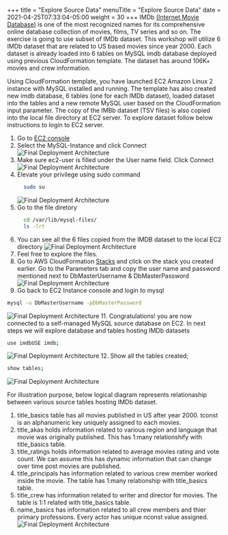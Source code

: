+++
title = "Explore Source Data"
menuTitle = "Explore Source Data"
date = 2021-04-25T07:33:04-05:00
weight = 30
+++
IMDb [(Internet Movie Database)](https://www.imdb.com/interfaces/) is one of the most recognized names for its comprehensive online database collection of movies, films, TV series and so on.
The exercise is going to use subset of IMDb dataset. This workshop will utilize 6 IMDb dataset that are related to US based movies since year 2000. Each dataset is already loaded into 6 tables on MySQL imdb database deployed using previous CloudFormation template.
The dataset has around 106K+ movies and crew information.

Using CloudFormation template, you have launched EC2 Amazon Linux 2 instance with MySQL installed and running. The template has also created new imdb database, 6 tables (one for each IMDb dataset), loaded dataset into the tables and a new remote MySQL user based on the CloudFormation input parameter.
The copy of the IMBb dataset (TSV files) is also copied into the local file directory at EC2 server. To explore dataset follow below instructions to login to EC2 server.

 1. Go to [EC2 console](https://console.aws.amazon.com/ec2/v2/home?region=us-east-1#Instances:instanceState=running)
 2. Select the MySQL-Instance and click Connect
    ![Final Deployment Architecture](/images/migration9.jpg)
 3. Make sure ec2-user is filled under the User name field. Click Connect
    ![Final Deployment Architecture](/images/migration10.jpg)
 4. Elevate your privilege using sudo command
    ```bash
      sudo su
    ```
    ![Final Deployment Architecture](/images/migration11.jpg)
 5. Go to the file diretory
    ```bash
      cd /var/lib/mysql-files/
      ls -lrt
    ```
 6. You can see all the 6 files copied from the IMDB dataset to the local EC2 directory
    ![Final Deployment Architecture](/images/migration12.jpg)
 8. Feel free to explore the files.
 9. Go to AWS CloudFormation [Stacks](https://console.aws.amazon.com/cloudformation/home?region=us-east-1#/stacks?filteringStatus=active&filteringText=&viewNested=true&hideStacks=false) and click on the stack you created earlier. Go to the Parameters tab and copy the user name and password mentioned next to DbMasterUsername & DbMasterPassword
   ![Final Deployment Architecture](/images/migration13.jpg)
10. Go back to EC2 Instance console and login to mysql
  ```bash
  mysql -u DbMasterUsername -pDbMasterPassword
  ```
   ![Final Deployment Architecture](/images/migration14.jpg)
11. Congratulations! you are now connected to a self-managed MySQL source database on EC2. In next steps we will explore database and tables hosting IMDb datasets
  ```bash
  use imdbUSE imdb;
  ```
   ![Final Deployment Architecture](/images/migration15.jpg)
12. Show all the tables created;
   ```bash
   show tables;
   ```
   ![Final Deployment Architecture](/images/migration16.jpg)

For illustration purpose, below logical diagram represents relationaship between various source tables hosting IMDb dataset.
  1.  title_basics table has all movies published in US after year 2000. tconst is an alphanumeric key uniquely assigned to each movies.
  2.  title_akas holds information related to various region and language that movie was originally published. This has 1:many relationshify with title_basics table.
  3.  title_ratings holds information related to average movies rating and vote count. We can assume this has dynamic information that can change over time post movies are published.
  4.  title_principals has information related to various crew member worked inside the movie. The table has 1:many relationship with title_basics table.
  5.  title_crew has information related to writer and director for movies. The table is 1:1 related with title_basics table.
  6.  name_basics has information related to all crew members and thier primary professions. Every actor has unique nconst value assigned.
![Final Deployment Architecture](/images/migration31.jpg)
